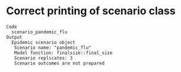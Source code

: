 # Correct printing of scenario class

    Code
      scenario_pandemic_flu
    Output
      Epidemic scenario object
       Scenario name: "pandemic_flu"
       Model function: finalsize::final_size
       Scenario replicates: 3
       Scenario outcomes are not prepared


